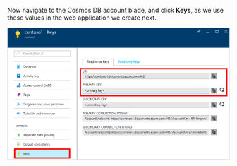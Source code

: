   Now navigate to the Cosmos DB account blade, and click **Keys**, as we use these values in the web application we create next.

![Screen shot of the Azure portal, showing a Cosmos DB account, with the Keys button highlighted on the Cosmos DB account blade, and the URI, PRIMARY KEY, and SECONDARY KEY values highlighted on the Keys blade](./media/cosmos-db-keys/keys.png)

